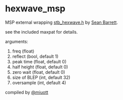 # hexwave_msp

MSP external wrapping [stb_hexwave.h](https://github.com/nothings/stb/blob/master/stb_hexwave.h) by [Sean Barrett](http://nothings.org/).

see the included maxpat for details.

arguments:

1. freq (float)
2. reflect (bool, default 1)
3. peak time (float, default 0)
4. half height (float, default 0) 
5. zero wait (float, default 0)
6. size of BLEP (int, default 32)
7. oversample (int, default 4)

compiled by [@miuott](https://twitter.com/miuott)
